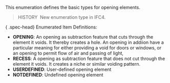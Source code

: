 ﻿This enumeration defines the basic types for opening elements.

> HISTORY&nbsp; New enumeration type in IFC4.

{ .spec-head}
Enumerated Item Definitions:

* **OPENING**: An opening as subtraction feature that cuts through the element it voids. It thereby creates a hole. An opening in addiion have a particular meaning for either providing a void for doors or windows, or an opening to permit flow of air and passing of light,
* **RECESS**: A opening as subtraction feature that does not cut through the element it voids. It creates a niche or similar voiding pattern.
* **USERDEFINED**: User-defined opening element
* **NOTDEFINED**: Undefined opening element
